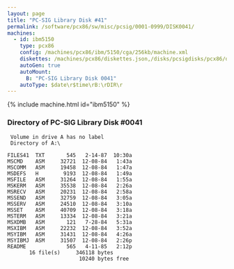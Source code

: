 ```yaml
---
layout: page
title: "PC-SIG Library Disk #41"
permalink: /software/pcx86/sw/misc/pcsig/0001-0999/DISK0041/
machines:
  - id: ibm5150
    type: pcx86
    config: /machines/pcx86/ibm/5150/cga/256kb/machine.xml
    diskettes: /machines/pcx86/diskettes.json,/disks/pcsigdisks/pcx86/diskettes.json
    autoGen: true
    autoMount:
      B: "PC-SIG Library Disk 0041"
    autoType: $date\r$time\rB:\rDIR\r
---
```


{% include machine.html id="ibm5150" %}

### Directory of PC-SIG Library Disk #0041

     Volume in drive A has no label
     Directory of A:\

    FILES41  TXT       545   2-14-87  10:30a
    MSCMD    ASM     32721  12-08-84   1:43a
    MSCOMM   ASM     19458  12-08-84   1:47a
    MSDEFS   H        9193  12-08-84   1:49a
    MSFILE   ASM     31264  12-08-84   1:55a
    MSKERM   ASM     35538  12-08-84   2:26a
    MSRECV   ASM     20231  12-08-84   2:58a
    MSSEND   ASM     32759  12-08-84   3:05a
    MSSERV   ASM     24510  12-08-84   3:10a
    MSSET    ASM     40709  12-08-84   3:18a
    MSTERM   ASM     13334  12-08-84   3:21a
    MSXDMB   ASM       121   7-28-84   5:31a
    MSXIBM   ASM     22232  12-08-84   3:52a
    MSYIBM   ASM     31431  12-08-84   4:26a
    MSYIBMJ  ASM     31507  12-08-84   2:26p
    README             565   4-11-85   2:12p
           16 file(s)     346118 bytes
                           10240 bytes free
